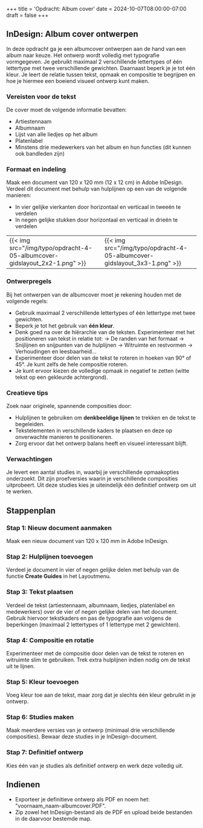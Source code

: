 +++
title = 'Opdracht: Album cover'
date = 2024-10-07T08:00:00-07:00
draft = false
+++

## InDesign: Album cover ontwerpen

In deze opdracht ga je een albumcover ontwerpen aan de hand van een album naar keuze. Het ontwerp wordt volledig met typografie vormgegeven. Je gebruikt maximaal 2 verschillende lettertypes of één lettertype met twee verschillende gewichten. Daarnaast beperk je je tot één kleur. Je leert de relatie tussen tekst, opmaak en compositie te begrijpen en hoe je hiermee een boeiend visueel ontwerp kunt maken.

### Vereisten voor de tekst
De cover moet de volgende informatie bevatten:
- Artiestennaam
- Albumnaam
- Lijst van alle liedjes op het album
- Platenlabel
- Minstens drie medewerkers van het album en hun functies (dit kunnen ook bandleden zijn)

### Formaat en indeling
Maak een document van 120 x 120 mm (12 x 12 cm) in Adobe InDesign. Verdeel dit document met behulp van hulplijnen op een van de volgende manieren:
- In vier gelijke vierkanten door horizontaal en verticaal in tweeën te verdelen
- In negen gelijke stukken door horizontaal en verticaal in drieën te verdelen

|   |   |
|---|---|
|{{< img src="/img/typo/opdracht-4-05-albumcover-gidslayout_2x2-1.png" >}}|{{< img src="/img/typo/opdracht-4-05-albumcover-gidslayout_3x3-1.png" >}}|

### Ontwerpregels
Bij het ontwerpen van de albumcover moet je rekening houden met de volgende regels:
- Gebruik maximaal 2 verschillende lettertypes of één lettertype met twee gewichten.
- Beperk je tot het gebruik van **één kleur**.
- Denk goed na over de hiërarchie van de teksten. Experimenteer met het positioneren van tekst in relatie tot: → De randen van het formaat → Snijlijnen en snijpunten van de hulplijnen → Witruimte en restvormen → Verhoudingen en leesbaarheid...
- Experimenteer door delen van de tekst te roteren in hoeken van 90° of 45°. Je kunt zelfs de hele compositie roteren.
- Je kunt ervoor kiezen de volledige opmaak in negatief te zetten (witte tekst op een gekleurde achtergrond).
  
### Creatieve tips
Zoek naar originele, spannende composities door:
- Hulplijnen te gebruiken om **denkbeeldige lijnen** te trekken en de tekst te begeleiden.
- Tekstelementen in verschillende kaders te plaatsen en deze op onverwachte manieren te positioneren.
- Zorg ervoor dat het ontwerp balans heeft en visueel interessant blijft.

### Verwachtingen
Je levert een aantal studies in, waarbij je verschillende opmaakopties onderzoekt. Dit zijn proefversies waarin je verschillende composities uitprobeert. Uit deze studies kies je uiteindelijk één definitief ontwerp om uit te werken.

## Stappenplan

### Stap 1: Nieuw document aanmaken
Maak een nieuw document van 120 x 120 mm in Adobe InDesign. 

### Stap 2: Hulplijnen toevoegen
Verdeel je document in vier of negen gelijke delen met behulp van de functie **Create Guides** in het Layoutmenu.

### Stap 3: Tekst plaatsen
Verdeel de tekst (artiestennaam, albumnaam, liedjes, platenlabel en medewerkers) over de vier of negen gelijke delen van het document. Gebruik hiervoor tekstkaders en pas de typografie aan volgens de beperkingen (maximaal 2 lettertypes of 1 lettertype met 2 gewichten).

### Stap 4: Compositie en rotatie
Experimenteer met de compositie door delen van de tekst te roteren en witruimte slim te gebruiken. Trek extra hulplijnen indien nodig om de tekst uit te lijnen.

### Stap 5: Kleur toevoegen
Voeg kleur toe aan de tekst, maar zorg dat je slechts één kleur gebruikt in je ontwerp.

### Stap 6: Studies maken
Maak meerdere versies van je ontwerp (minimaal drie verschillende composities). Bewaar deze studies in je InDesign-document.

### Stap 7: Definitief ontwerp
Kies één van je studies als definitief ontwerp en werk deze volledig uit.

## Indienen
- Exporteer je definitieve ontwerp als PDF en noem het: "voornaam_naam-albumcover.PDF".
- Zip zowel het InDesign-bestand als de PDF en upload beide bestanden in de daarvoor bestemde map.